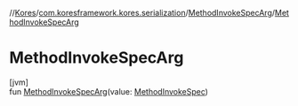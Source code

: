 //[Kores](../../../index.md)/[com.koresframework.kores.serialization](../index.md)/[MethodInvokeSpecArg](index.md)/[MethodInvokeSpecArg](-method-invoke-spec-arg.md)

# MethodInvokeSpecArg

[jvm]\
fun [MethodInvokeSpecArg](-method-invoke-spec-arg.md)(value: [MethodInvokeSpec](../../com.koresframework.kores.common/-method-invoke-spec/index.md))
